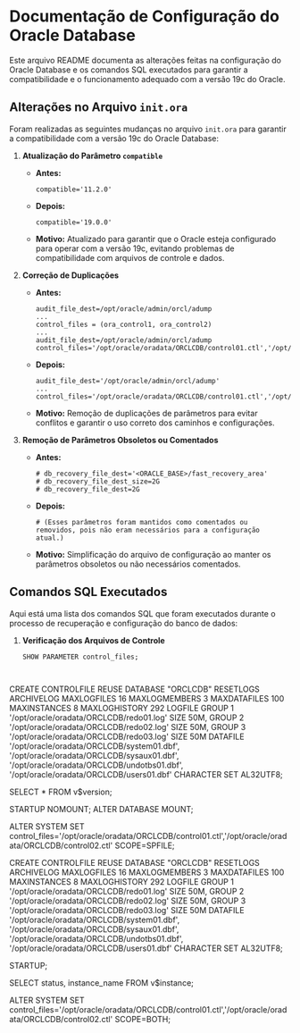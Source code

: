 # Documentação de Configuração do Oracle Database

Este arquivo README documenta as alterações feitas na configuração do Oracle Database e os comandos SQL executados para garantir a compatibilidade e o funcionamento adequado com a versão 19c do Oracle.

## Alterações no Arquivo `init.ora`

Foram realizadas as seguintes mudanças no arquivo `init.ora` para garantir a compatibilidade com a versão 19c do Oracle Database:

1. **Atualização do Parâmetro `compatible`**
   - **Antes:**
     ```plaintext
     compatible='11.2.0'
     ```
   - **Depois:**
     ```plaintext
     compatible='19.0.0'
     ```
   - **Motivo:** Atualizado para garantir que o Oracle esteja configurado para operar com a versão 19c, evitando problemas de compatibilidade com arquivos de controle e dados.

2. **Correção de Duplicações**
   - **Antes:**
     ```plaintext
     audit_file_dest=/opt/oracle/admin/orcl/adump
     ...
     control_files = (ora_control1, ora_control2)
     ...
     audit_file_dest=/opt/oracle/admin/orcl/adump
     control_files='/opt/oracle/oradata/ORCLCDB/control01.ctl','/opt/oracle/oradata/ORCLCDB/control02.ctl'
     ```
   - **Depois:**
     ```plaintext
     audit_file_dest='/opt/oracle/admin/orcl/adump'
     ...
     control_files='/opt/oracle/oradata/ORCLCDB/control01.ctl','/opt/oracle/oradata/ORCLCDB/control02.ctl'
     ```
   - **Motivo:** Remoção de duplicações de parâmetros para evitar conflitos e garantir o uso correto dos caminhos e configurações.

3. **Remoção de Parâmetros Obsoletos ou Comentados**
   - **Antes:**
     ```plaintext
     # db_recovery_file_dest='<ORACLE_BASE>/fast_recovery_area'
     # db_recovery_file_dest_size=2G
     # db_recovery_file_dest=2G
     ```
   - **Depois:**
     ```plaintext
     # (Esses parâmetros foram mantidos como comentados ou removidos, pois não eram necessários para a configuração atual.)
     ```
   - **Motivo:** Simplificação do arquivo de configuração ao manter os parâmetros obsoletos ou não necessários comentados.

## Comandos SQL Executados

Aqui está uma lista dos comandos SQL que foram executados durante o processo de recuperação e configuração do banco de dados:

1. **Verificação dos Arquivos de Controle**
   ```sql
   SHOW PARAMETER control_files;




CREATE CONTROLFILE REUSE DATABASE "ORCLCDB" RESETLOGS ARCHIVELOG
MAXLOGFILES 16
MAXLOGMEMBERS 3
MAXDATAFILES 100
MAXINSTANCES 8
MAXLOGHISTORY 292
LOGFILE
  GROUP 1 '/opt/oracle/oradata/ORCLCDB/redo01.log'  SIZE 50M,
  GROUP 2 '/opt/oracle/oradata/ORCLCDB/redo02.log'  SIZE 50M,
  GROUP 3 '/opt/oracle/oradata/ORCLCDB/redo03.log'  SIZE 50M
DATAFILE
  '/opt/oracle/oradata/ORCLCDB/system01.dbf',
  '/opt/oracle/oradata/ORCLCDB/sysaux01.dbf',
  '/opt/oracle/oradata/ORCLCDB/undotbs01.dbf',
  '/opt/oracle/oradata/ORCLCDB/users01.dbf'
CHARACTER SET AL32UTF8;

SELECT * FROM v$version;

STARTUP NOMOUNT;
ALTER DATABASE MOUNT;

ALTER SYSTEM SET control_files='/opt/oracle/oradata/ORCLCDB/control01.ctl','/opt/oracle/oradata/ORCLCDB/control02.ctl' SCOPE=SPFILE;

CREATE CONTROLFILE REUSE DATABASE "ORCLCDB" RESETLOGS ARCHIVELOG
MAXLOGFILES 16
MAXLOGMEMBERS 3
MAXDATAFILES 100
MAXINSTANCES 8
MAXLOGHISTORY 292
LOGFILE
  GROUP 1 '/opt/oracle/oradata/ORCLCDB/redo01.log'  SIZE 50M,
  GROUP 2 '/opt/oracle/oradata/ORCLCDB/redo02.log'  SIZE 50M,
  GROUP 3 '/opt/oracle/oradata/ORCLCDB/redo03.log'  SIZE 50M
DATAFILE
  '/opt/oracle/oradata/ORCLCDB/system01.dbf',
  '/opt/oracle/oradata/ORCLCDB/sysaux01.dbf',
  '/opt/oracle/oradata/ORCLCDB/undotbs01.dbf',
  '/opt/oracle/oradata/ORCLCDB/users01.dbf'
CHARACTER SET AL32UTF8;


STARTUP;

SELECT status, instance_name FROM v$instance;

ALTER SYSTEM SET control_files='/opt/oracle/oradata/ORCLCDB/control01.ctl','/opt/oracle/oradata/ORCLCDB/control02.ctl' SCOPE=BOTH;
